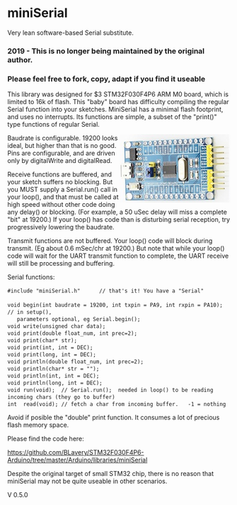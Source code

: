 # miniSerial
Very lean software-based Serial substitute.

### 2019 - This is no longer being maintained by the original author.
### Please feel free to fork, copy, adapt if you find it useable

This library was designed for $3 STM32F030F4P6 ARM M0 board, which is limited to 16k of flash. This "baby" board has difficulty compiling the regular Serial function into your sketches.  MiniSerial has a minimal flash footprint, and uses no interrupts. Its functions are simple, a subset of the "print()" type functions of regular Serial.

<img align="right" src="STM32F030-Dev-Brd.jpg">Baudrate is configurable. 19200 looks ideal, but higher than that is no good. Pins are configurable, and are driven only by digitalWrite and digitalRead.

Receive functions are buffered, and your sketch suffers no blocking. But you MUST supply a Serial.run() call in your loop(), and that must be called at high speed without other code doing any delay() or blocking. (For example, a 50 uSec delay will miss a complete "bit" at 19200.) If your loop() has code than is disturbing serial reception, try progressively lowering the baudrate.

Transmit functions are not buffered. Your loop() code will block during transmit. (Eg about 0.6 mSec/chr at 19200.) But note that while your loop() code will wait for the UART transmit function to complete, the UART receive will still be processing and buffering. 

Serial functions:

	#include "miniSerial.h"      // that's it! You have a "Serial"
	
	void begin(int baudrate = 19200, int txpin = PA9, int rxpin = PA10);  // in setup(), 
	   parameters optional, eg Serial.begin();
	void write(unsigned char data);
	void print(double float_num, int prec=2);	
	void print(char* str);
	void print(int, int = DEC);
	void print(long, int = DEC);
	void println(double float_num, int prec=2);	
	void println(char* str = ""); 
	void println(int, int = DEC);
	void println(long, int = DEC);
	void run(void);  // Serial.run();  needed in loop() to be reading incoming chars (they go to buffer)
	int  read(void); // fetch a char from incoming buffer.   -1 = nothing

Avoid if posible the "double" print function. It consumes a lot of precious flash memory space.

Please find the code here:

https://github.com/BLavery/STM32F030F4P6-Arduino/tree/master/Arduino/libraries/miniSerial

Despite the original target of small STM32 chip, there is no reason that miniSerial may not be quite useable in other scenarios.


V 0.5.0
